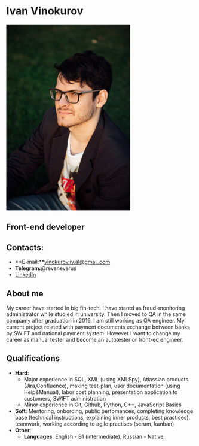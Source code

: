 # Ivan Vinokurov
![](/images/ph2.jpg)
## Front-end developer
## Contacts:
- **E-mail:**vinokurov.iv.al@gmail.com
- **Telegram:**@reveneverus
- [LinkedIn](https://www.linkedin.com/in/ivan-vinokurov-5b489a233/)
## About me
My career have started in big fin-tech. I have stared as fraud-monitoring administrator while studied in university. Then I moved to QA in the same compamy after graduation in 2016. I am still working as QA engineer. My current project related with payment documents exchange between banks by SWIFT and national payment system.  However I want to change my career as manual tester and become an autotester or front-ed engineer.
## Qualifications
- **Hard**:
    - Major experience in SQL, XML (using XMLSpy), Atlassian products (Jira,Confluence), making test-plan, user documentation (using Help&Manual), labor cost planning, presentation application to customers, SWIFT administration
    - Minor experience in Git, Github, Python, C++, JavaScript Basics  
- **Soft**: Mentoring, onbording, public perfomances, completing knowledge base (technical instructions, explaining inner products, best practices), teamwork, working according to agile practises (scrum, kanban)
- **Other**:
    - **Languages**: English - B1 (intermediate), Russian - Native.